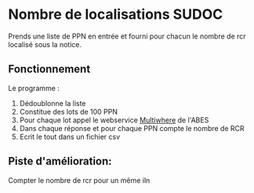 # Nombre de localisations SUDOC
Prends une liste de PPN en entrée et fourni pour chacun le nombre de rcr localisé sous la notice.

## Fonctionnement
Le programme :
1. Dédoublonne la liste 
2. Constitue des lots de 100 PPN
3. Pour chaque lot appel le webservice [Multiwhere](https://documentation.abes.fr/sudoc/manuels/administration/aidewebservices/index.html#multiwhere)  de l'ABES
4. Dans chaque réponse et pour chaque PPN compte le nombre de RCR
5. Ecrit le tout dans un fichier csv

## Piste d'amélioration:
Compter le nombre de rcr pour un même iln